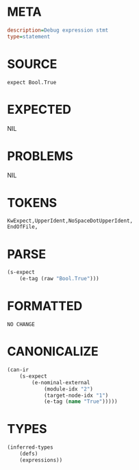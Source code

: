 # META
~~~ini
description=Debug expression stmt
type=statement
~~~
# SOURCE
~~~roc
expect Bool.True
~~~
# EXPECTED
NIL
# PROBLEMS
NIL
# TOKENS
~~~zig
KwExpect,UpperIdent,NoSpaceDotUpperIdent,
EndOfFile,
~~~
# PARSE
~~~clojure
(s-expect
	(e-tag (raw "Bool.True")))
~~~
# FORMATTED
~~~roc
NO CHANGE
~~~
# CANONICALIZE
~~~clojure
(can-ir
	(s-expect
		(e-nominal-external
			(module-idx "2")
			(target-node-idx "1")
			(e-tag (name "True")))))
~~~
# TYPES
~~~clojure
(inferred-types
	(defs)
	(expressions))
~~~

